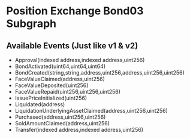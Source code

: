 # Position Exchange Bond03 Subgraph

## Available Events (Just like v1 & v2)
  - Approval(indexed address,indexed address,uint256)
  - BondActivated(uint64,uint64,uint64)
  - BondCreated(string,string,address,uint256,address,uint256,uint256)
  - FaceValueClaimed(address,uint256)
  - FaceValueDeposited(uint256)
  - FaceValueRepaid(uint256,uint256,uint256)
  - IssuePriceInitialized(uint256)
  - Liquidated(address)
  - LiquidationUnderlyingAssetClaimed(address,uint256,uint256)
  - Purchased(address,uint256,uint256)
  - SoldAmountClaimed(address,uint256)
  - Transfer(indexed address,indexed address,uint256)